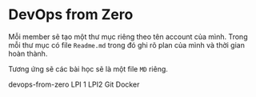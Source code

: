 # DevOps from Zero

Mỗi member sẽ tạo một thư mục riêng theo tên account của mình. Trong mỗi thư mục có file `Readme.md` trong đó ghi rõ plan của mình và thời gian hoàn thành.

Tương ứng sẽ các bài học sẽ là một file `MD` riêng.

devops-from-zero
LPI 1
LPI2
Git
Docker

              